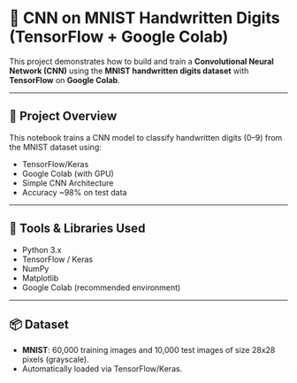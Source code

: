 # 🧠 CNN on MNIST Handwritten Digits (TensorFlow + Google Colab)

This project demonstrates how to build and train a **Convolutional Neural Network (CNN)** using the **MNIST handwritten digits dataset** with **TensorFlow** on **Google Colab**.

---

## 🚀 Project Overview

This notebook trains a CNN model to classify handwritten digits (0–9) from the MNIST dataset using:

- TensorFlow/Keras
- Google Colab (with GPU)
- Simple CNN Architecture
- Accuracy ~98% on test data

---

## 🧰 Tools & Libraries Used

- Python 3.x
- TensorFlow / Keras
- NumPy
- Matplotlib
- Google Colab (recommended environment)

---

## 📦 Dataset

- **MNIST**: 60,000 training images and 10,000 test images of size 28x28 pixels (grayscale).
- Automatically loaded via TensorFlow/Keras.


